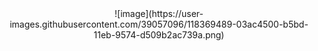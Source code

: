 <center>
![image](https://user-images.githubusercontent.com/39057096/118369489-03ac4500-b5bd-11eb-9574-d509b2ac739a.png)
</center>
